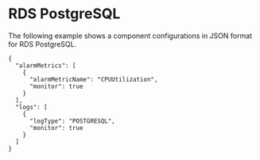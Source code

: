 # RDS PostgreSQL<a name="component-configuration-examples-rds-postgre-sql"></a>

The following example shows a component configurations in JSON format for RDS PostgreSQL\.

```
{
  "alarmMetrics": [
    {
      "alarmMetricName": "CPUUtilization",
      "monitor": true
    }
  ],
  "logs": [
    {
      "logType": "POSTGRESQL",
      "monitor": true
    }
  ]
}
```